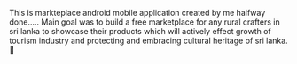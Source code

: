 This is markteplace android mobile application created by me halfway done..... 
Main goal was to build a free marketplace for any rural crafters in sri lanka to showcase their products which will actively effect growth of tourism industry and protecting and embracing cultural heritage of sri lanka. 🤞
